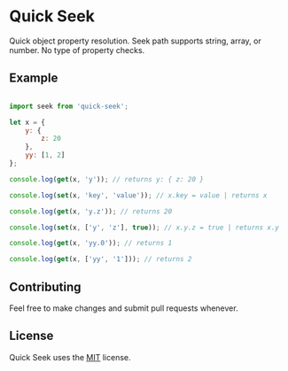 # Quick Seek

Quick object property resolution. Seek path supports string, array, or number.
No type of property checks.

## Example

```js

import seek from 'quick-seek';

let x = {
	y: {
		z: 20
	},
	yy: [1, 2]
};

console.log(get(x, 'y')); // returns y: { z: 20 }

console.log(set(x, 'key', 'value')); // x.key = value | returns x

console.log(get(x, 'y.z')); // returns 20

console.log(set(x, ['y', 'z'], true)); // x.y.z = true | returns x.y

console.log(get(x, 'yy.0')); // returns 1

console.log(get(x, ['yy', '1'])); // returns 2

```

## Contributing
Feel free to make changes and submit pull requests whenever.

## License
Quick Seek uses the [MIT](https://opensource.org/licenses/MIT) license.